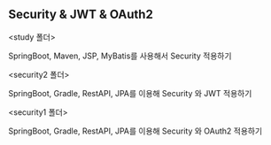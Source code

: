 ## Security & JWT & OAuth2

<study 폴더>

SpringBoot, Maven, JSP, MyBatis를 사용해서 Security 적용하기

<security2 폴더>

SpringBoot, Gradle, RestAPI, JPA를 이용해 Security 와 JWT 적용하기

<security1 폴더>

SpringBoot, Gradle, RestAPI, JPA를 이용해 Security 와 OAuth2 적용하기

